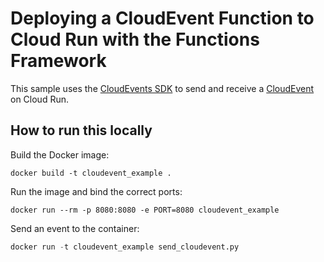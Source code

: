 # Deploying a CloudEvent Function to Cloud Run with the Functions Framework

This sample uses the [CloudEvents SDK](https://github.com/cloudevents/sdk-python) to send and receive a [CloudEvent](http://cloudevents.io) on Cloud Run.

## How to run this locally

Build the Docker image:

```commandline
docker build -t cloudevent_example .
```

Run the image and bind the correct ports:

```commandline
docker run --rm -p 8080:8080 -e PORT=8080 cloudevent_example
```

Send an event to the container:

```python
docker run -t cloudevent_example send_cloudevent.py
```

